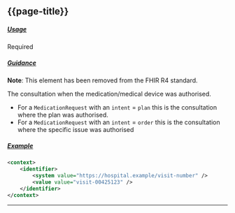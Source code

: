 ## {{page-title}}

<h5><ins>Usage</ins></h5>

<span class="mro-circle required" title="Required"></span> Required


<h5><ins>Guidance</ins></h5>

<div class="nhsd-a-box nhsd-a-box--bg-light-blue nhsd-!t-margin-bottom-6 nhsd-t-body">
    <b>Note</b>: This element has been removed from the FHIR R4 standard.
</div>

The consultation when the medication/medical device was authorised.

- For a `MedicationRequest` with an `intent` = `plan` this is the consultation where the plan was authorised.
- For a `MedicationRequest` with an `intent` = `order` this is the consultation where the specific issue was authorised

<h5><ins>Example</ins></h5>

```xml
<context>
    <identifier>
        <system value="https://hospital.example/visit-number" />
        <value value="visit-00425123" />
    </identifier>
</context>
```

---